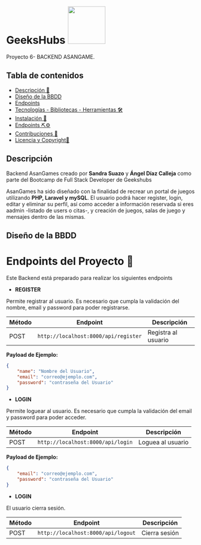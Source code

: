 
# GeeksHubs <img src= "src/assets/Readme/geek-logo.png" width="100"> 

<a>Proyecto 6- BACKEND ASANGAME.</a>

## Tabla de contenidos

- [Descripción 📝](#Descripción)
- [Diseño de la BBDD](#Diseño-de-la-BBDD)
- [Endpoints](#Endpoints)
- [Tecnologías - Bibliotecas - Herramientas 🛠️](#Tecnologías-y-Bibliotecas-Herramientas)
- [Instalación  🚀](#Instalación)
- [Endpoints ⛏️⚙️](#Endpoints)
- [Contribuciones  🤝](#Contribuciones)
- [Licencia y Copyright📃](#licencia-y-copyright)


## Descripción 

Backend AsanGames creado por **Sandra Suazo** y **Ángel Díaz Calleja** como parte del Bootcamp de Full Stack Developer de Geekshubs

AsanGames ha sido diseñado con la finalidad de recrear un portal de juegos utilizando **PHP, Laravel y mySQL**. El usuario podrá hacer register, login, editar y eliminar su perfil, así como acceder a información reservada si eres aadmin -listado de users o citas-, y creación de juegos, salas de juego y mensajes dentro de las mismas. 

## Diseño de la BBDD


# Endpoints del Proyecto 🚀

Este Backend está preparado para realizar los siguientes endpoints

- **REGISTER**

Permite registrar al usuario. Es necesario que cumpla la validación del nombre, email y password para poder registrarse.

| Método |              Endpoint                |             Descripción           |
|--------|--------------------------------------|-----------------------------------|
| POST   | `http://localhost:8000/api/register` | Registra al usuario               |

**Payload de Ejemplo:**
```json
{
    "name": "Nombre del Usuario",
    "email": "correo@ejemplo.com",
    "password": "contraseña del Usuario"
}
```

- **LOGIN**

Permite loguear al usuario. Es necesario que cumpla la validación del email y password para poder acceder.

| Método |              Endpoint                |             Descripción           |
|--------|--------------------------------------|-----------------------------------|
| POST   | `http://localhost:8000/api/login`    |         Loguea al usuario          |

**Payload de Ejemplo:**
```json
{
    "email": "correo@ejemplo.com",
    "password": "contraseña del Usuario"
}
```

- **LOGIN**

El usuario cierra sesión.

| Método |              Endpoint                |             Descripción           |
|--------|--------------------------------------|-----------------------------------|
| POST   | `http://localhost:8000/api/logout`   |               Cierra sesión       |


